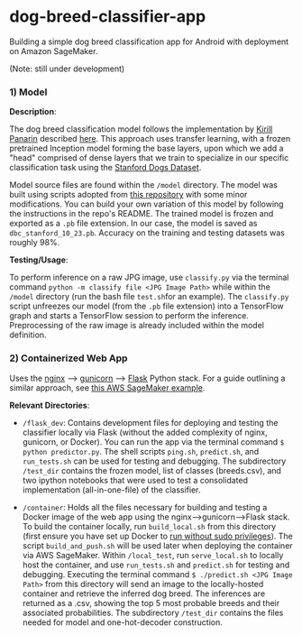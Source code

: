 # dog-breed-classifier-app
Building a simple dog breed classification app for Android with deployment on Amazon SageMaker. 

(Note: still under development)

### 1) Model

**Description**:

The dog breed classification model follows the implementation by [Kirill Panarin](https://www.linkedin.com/in/panarin/) described [here](https://towardsdatascience.com/dog-breed-classification-hands-on-approach-b5e4f88c333e). This approach uses transfer learning, with a frozen pretrained Inception model forming the base layers, upon which we add a "head" comprised of dense layers that we train to specialize in our specific classification task using the [Stanford Dogs Dataset](http://vision.stanford.edu/aditya86/ImageNetDogs/). 

Model source files are found within the `/model` directory. The model was built using scripts adopted from [this repository](https://github.com/stormy-ua/dog-breeds-classification) with some minor modifications. You can build your own variation of this model by following the instructions in the repo's README. The trained model is frozen and exported as a `.pb` file extension. In our case, the model is saved as `dbc_stanford_10_23.pb`. Accuracy on the training and testing datasets was roughly 98%. 

**Testing/Usage**:

To perform inference on a raw JPG image, use `classify.py` via the terminal command `python -m classify file <JPG Image Path>` while within the `/model` directory (run the bash file `test.sh`for an example). The `classify.py` script unfreezes our model (from the `.pb` file extension) into a TensorFlow graph and starts a TensorFlow session to perform the inference. Preprocessing of the raw image is already included within the model definition.


### 2) Containerized Web App

Uses the [nginx](https://www.nginx.com/) --> [gunicorn](https://gunicorn.org/) --> [Flask](http://flask.pocoo.org/) Python stack. For a guide outlining a similar approach, see [this AWS SageMaker example](https://github.com/awslabs/amazon-sagemaker-examples/blob/master/advanced_functionality/scikit_bring_your_own/scikit_bring_your_own.ipynb).

**Relevant Directories**: 
* `/flask_dev`: Contains development files for deploying and testing the classifier locally via Flask (without the added complexity of nginx, gunicorn, or Docker). You can run the app via the terminal command `$ python predictor.py`. The shell scripts `ping.sh`, `predict.sh`, and `run_tests.sh` can be used for testing and debugging. The subdirectory `/test_dir` contains the frozen model, list of classes (breeds.csv), and two ipython notebooks that were used to test a consolidated implementation (all-in-one-file) of the classifier. 

* `/container`: Holds all the files necessary for building and testing a Docker image of the web app using the nginx-->gunicorn-->Flask stack. To build the container locally, run `build_local.sh` from this directory (first ensure you have set up Docker to [run without sudo privileges](https://docs.docker.com/install/linux/linux-postinstall/)). The script `build_and_push.sh` will be used later when deploying the container via AWS SageMaker. Within `/local_test`, run `serve_local.sh` to locally host the container, and use `run_tests.sh` and `predict.sh` for testing and debugging. Executing the terminal command `$ ./predict.sh <JPG Image Path>` from this directory will send an image to the locally-hosted container and retrieve the inferred dog breed. The inferences are returned as a .csv, showing the top 5 most probable breeds and their associated probabilities. The subdirectory `/test_dir` contains the files needed for model and one-hot-decoder construction. 



